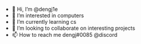 - 👋 Hi, I’m @dengj1e
- 👀 I’m interested in computers
- 🌱 I’m currently learning cs
- 💞️ I’m looking to collaborate on interesting projects
- 📫 How to reach me dengj#0085 @discord

<!---
dengj1e/dengj1e is a ✨ special ✨ repository because its `README.md` (this file) appears on your GitHub profile.
You can click the Preview link to take a look at your changes.
--->
